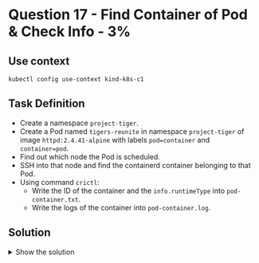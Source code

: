 # Question 17 - Find Container of Pod & Check Info - 3%

## Use context

```shell
kubectl config use-context kind-k8s-c1
```

## Task Definition

- Create a namespace `project-tiger`.
- Create a Pod named `tigers-reunite` in namespace `project-tiger` of image `httpd:2.4.41-alpine` with labels `pod=container` and `container=pod`.
- Find out which node the Pod is scheduled.
- SSH into that node and find the containerd container belonging to that Pod.
- Using command `crictl`:
  - Write the ID of the container and the `info.runtimeType` into `pod-container.txt`.
  - Write the logs of the container into `pod-container.log`.

## Solution

<details>
  <summary>Show the solution</summary>

### Create tigers-reunite Pod

```shell
k run --image=httpd:2.4.41-alpine -l "pod=container,container=pod" -n project-tiger tigers-reunite -o yaml --dry-run=client > 17.yaml
```

```shell
k apply -f 17.yaml
pod/tigers-reunite created
```

### Find out which node the Pod is scheduled

```shell
k -n project-tiger get pod tigers-reunite -o jsonpath='{.spec.nodeName}'
devops-pool-g8373
```
</details>
